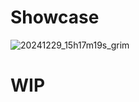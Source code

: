 # Showcase
![20241229_15h17m19s_grim](https://github.com/user-attachments/assets/16a1c89d-f2c4-48c6-a9da-c44de085777c)

# WIP